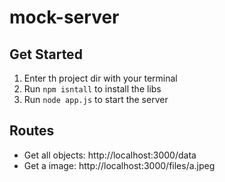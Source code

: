 # mock-server

## Get Started

1. Enter th project dir with your terminal
2. Run ```npm isntall``` to install the libs
3. Run ```node app.js``` to start the server

## Routes

- Get all objects: http://localhost:3000/data
- Get a image: http://localhost:3000/files/a.jpeg